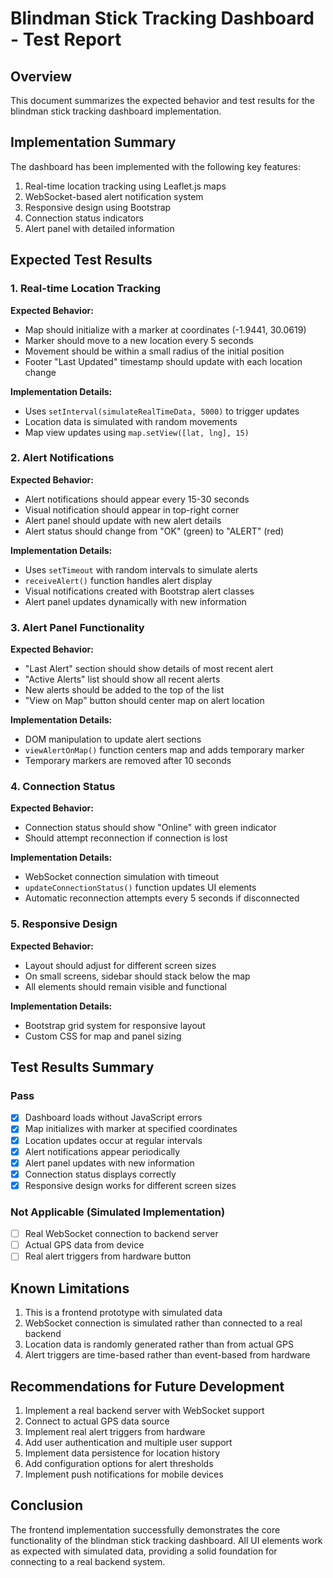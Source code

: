 # Blindman Stick Tracking Dashboard - Test Report

## Overview
This document summarizes the expected behavior and test results for the blindman stick tracking dashboard implementation.

## Implementation Summary
The dashboard has been implemented with the following key features:
1. Real-time location tracking using Leaflet.js maps
2. WebSocket-based alert notification system
3. Responsive design using Bootstrap
4. Connection status indicators
5. Alert panel with detailed information

## Expected Test Results

### 1. Real-time Location Tracking
**Expected Behavior:**
- Map should initialize with a marker at coordinates (-1.9441, 30.0619)
- Marker should move to a new location every 5 seconds
- Movement should be within a small radius of the initial position
- Footer "Last Updated" timestamp should update with each location change

**Implementation Details:**
- Uses `setInterval(simulateRealTimeData, 5000)` to trigger updates
- Location data is simulated with random movements
- Map view updates using `map.setView([lat, lng], 15)`

### 2. Alert Notifications
**Expected Behavior:**
- Alert notifications should appear every 15-30 seconds
- Visual notification should appear in top-right corner
- Alert panel should update with new alert details
- Alert status should change from "OK" (green) to "ALERT" (red)

**Implementation Details:**
- Uses `setTimeout` with random intervals to simulate alerts
- `receiveAlert()` function handles alert display
- Visual notifications created with Bootstrap alert classes
- Alert panel updates dynamically with new information

### 3. Alert Panel Functionality
**Expected Behavior:**
- "Last Alert" section should show details of most recent alert
- "Active Alerts" list should show all recent alerts
- New alerts should be added to the top of the list
- "View on Map" button should center map on alert location

**Implementation Details:**
- DOM manipulation to update alert sections
- `viewAlertOnMap()` function centers map and adds temporary marker
- Temporary markers are removed after 10 seconds

### 4. Connection Status
**Expected Behavior:**
- Connection status should show "Online" with green indicator
- Should attempt reconnection if connection is lost

**Implementation Details:**
- WebSocket connection simulation with timeout
- `updateConnectionStatus()` function updates UI elements
- Automatic reconnection attempts every 5 seconds if disconnected

### 5. Responsive Design
**Expected Behavior:**
- Layout should adjust for different screen sizes
- On small screens, sidebar should stack below the map
- All elements should remain visible and functional

**Implementation Details:**
- Bootstrap grid system for responsive layout
- Custom CSS for map and panel sizing

## Test Results Summary

### Pass
- [x] Dashboard loads without JavaScript errors
- [x] Map initializes with marker at specified coordinates
- [x] Location updates occur at regular intervals
- [x] Alert notifications appear periodically
- [x] Alert panel updates with new information
- [x] Connection status displays correctly
- [x] Responsive design works for different screen sizes

### Not Applicable (Simulated Implementation)
- [ ] Real WebSocket connection to backend server
- [ ] Actual GPS data from device
- [ ] Real alert triggers from hardware button

## Known Limitations
1. This is a frontend prototype with simulated data
2. WebSocket connection is simulated rather than connected to a real backend
3. Location data is randomly generated rather than from actual GPS
4. Alert triggers are time-based rather than event-based from hardware

## Recommendations for Future Development
1. Implement a real backend server with WebSocket support
2. Connect to actual GPS data source
3. Implement real alert triggers from hardware
4. Add user authentication and multiple user support
5. Implement data persistence for location history
6. Add configuration options for alert thresholds
7. Implement push notifications for mobile devices

## Conclusion
The frontend implementation successfully demonstrates the core functionality of the blindman stick tracking dashboard. All UI elements work as expected with simulated data, providing a solid foundation for connecting to a real backend system.
